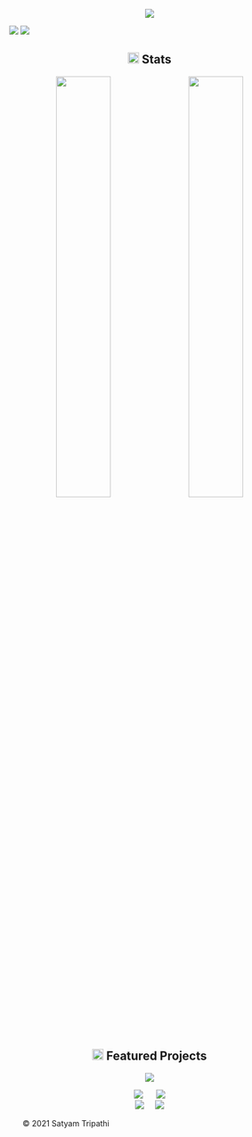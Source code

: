 <p align="center">
<img src="https://user-images.githubusercontent.com/69134468/128991927-90d5e97f-96bb-443f-8725-a59e29b7798b.gif">
</p>    

<a id="raw-url" href="https://cutt.ly/VQSQZ9L"><img src="https://img.shields.io/badge/DOWNLOAD-RESUME-black.svg?logo=docusign&logoColor=yellow&style=for-the-badge"/></a>
<a id="raw-url" href="https://cutt.ly/HQjs2mo"><img src="https://img.shields.io/badge/GeeksforGeeks-Articles-black.svg?logo=GeeksforGeeks&logoColor=green&style=for-the-badge"/></a>
<!--
<h2 align="center"><img src="https://cdn.icon-icons.com/icons2/10/PNG/256/openfolderarrow_abierta_decarpetas_1558.png" width="20px"> Project Open for Contribution</h2>
<table align="center">
    <thead align="center">
        <tr border: 1px;>
            <td><b>Mini Projects</b></td>
            <td><b>🌟 Stars</b></td>
            <td><b>🍴 Forks</b></td>
            <td><b>🐛 Issues</b></td>
            <td><b>🔔 Pull Requests</b></td>
            <td><b>👨‍💻 Language</b></td>
        </tr>
     </thead>
    <tbody>
         <tr>
            <td><a href="https://github.com/Iamtripathisatyam/Mini_Assistant"</a><b>Virtual Assistant</b></td>
            <td><img alt="Stars"src="https://img.shields.io/github/stars/Iamtripathisatyam/Mini_Assistant?style=flat-square&labelColor=343b41"/></td>
            <td><img alt="Forks"src="https://img.shields.io/github/forks/Iamtripathisatyam/Mini_Assistant?style=flat-square&labelColor=343b41"/></td>
            <td><img alt="Issues"src="https://img.shields.io/github/issues/Iamtripathisatyam/Mini_Assistant?style=flat-square&labelColor=343b41"/></td>
            <td><img alt="Pull Requests"src="https://img.shields.io/github/issues-pr/Iamtripathisatyam/Mini_Assistant?style=flat-square"/></td>
            <td><img alt="Language"src="https://img.shields.io/github/languages/top/Iamtripathisatyam/Mini_Assistant?label=Python&style=flat-square"/></td>
        </tr>
    </tbody>        
</table>
-->
<h2 align="center"><img src="https://cdn.icon-icons.com/icons2/632/PNG/128/graph-9_icon-icons.com_58019.png" width="20px"> Stats</h2>
<p align="center">
  <img width="44%" src="https://github-readme-stats.vercel.app/api?username=Iamtripathisatyam&theme=react&cache_seconds=30&hide_border=truek"/>&nbsp;&nbsp;&nbsp;
  <img width="44%" src="https://github-readme-streak-stats.herokuapp.com/?user=Iamtripathisatyam&theme=react&cache_seconds=30&hide_border=true"/>
</p>

<h2 align="center"><img src="https://cdn.icon-icons.com/icons2/928/PNG/512/features_icon-icons.com_72205.png" width="20px"> Featured Projects</h2>
<p align = "center">
     <a href="https://github.com/Iamtripathisatyam/Mini_Assistant"><img  src="https://github-readme-stats.vercel.app/api/pin/?username=Iamtripathisatyam&repo=Desktop_Virtual_Assistant&show_icons=true&theme=react&cache_seconds=30&hide_border=true"  /></a>
</p>
<p align = "center">
  <a href="https://github.com/Iamtripathisatyam/Covid-19_Cases_Visualization"><img src="https://github-readme-stats.vercel.app/api/pin/?username=Iamtripathisatyam&repo=Covid-19_Cases_Visualization&show_icons=true&theme=react&cache_seconds=30&hide_border=true" /></a> &nbsp;&nbsp;&nbsp;&nbsp;
  <a href="https://github.com/Iamtripathisatyam/Daily_News_Notification"><img  src="https://github-readme-stats.vercel.app/api/pin/?username=Iamtripathisatyam&repo=Daily_News_Notification&show_icons=true&theme=react&cache_seconds=30&hide_border=true"  /></a></br>
  <a href="https://github.com/Iamtripathisatyam/Words_Dictionary"><img  src="https://github-readme-stats.vercel.app/api/pin/?username=Iamtripathisatyam&repo=Words_Dictionary&show_icons=true&theme=react&cache_seconds=30&hide_border=true" /></a>&nbsp;&nbsp;&nbsp;&nbsp;
  <a href="https://github.com/Iamtripathisatyam/Weather_Updates_Notifier"><img  src="https://github-readme-stats.vercel.app/api/pin/?username=Iamtripathisatyam&repo=Weather_Updates_Notifier&show_icons=true&theme=react&cache_seconds=30&hide_border=true"  /></a>
</p>

<ol><p>&copy; 2021 Satyam Tripathi</p></ol>
